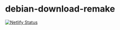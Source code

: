 # debian-download-remake

[![Netlify Status](https://api.netlify.com/api/v1/badges/d1778bdb-38a9-4039-a8c3-5cb1695fc075/deploy-status)](https://app.netlify.com/sites/cozy-florentine-c3fdaa/deploys)
